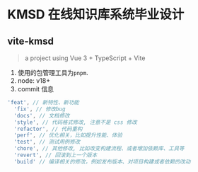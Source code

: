 # KMSD 在线知识库系统毕业设计

## vite-kmsd

> a project using Vue 3 + TypeScript + Vite

1. 使用的包管理工具为`pnpm`.
2. node: v18+
3. commit 信息

```js
'feat', // 新特性、新功能
  'fix', // 修改bug
  'docs', // 文档修改
  'style', // 代码格式修改, 注意不是 css 修改
  'refactor', // 代码重构
  'perf', // 优化相关，比如提升性能、体验
  'test', // 测试用例修改
  'chore', // 其他修改, 比如改变构建流程、或者增加依赖库、工具等
  'revert', // 回滚到上一个版本
  'build' // 编译相关的修改，例如发布版本、对项目构建或者依赖的改动
```
